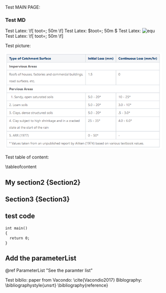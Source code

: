 Test MAIN PAGE:

### Test MD

Test Latex: \f[ toot=\; 50m \f]
Test Latex: $toot=\; 50m $
Test Latex: ![equ](https://latex.codecogs.com/gif.latex?log(y)=\beta_0&space;&plus;&space;\beta_1&space;x&space;&plus;&space;u)
Test Latex: \f[ toot=\; 50m \f]


Test picture:

![ILCL-table](ILCL-values.png)



Test table of content:

\tableofcontent

## My section2 {Section2}
## Section3 {Section3}

## test code
```{cpp}
int main()
{
  return 0;
}
```


## Add the parameterList

@ref ParameterList "See the paramter list"

Test biblio:
paper from Vacondo: \cite{Vacondio2017}
Biblography:
\bibliographystyle{unsrt}
\bibliography{reference}